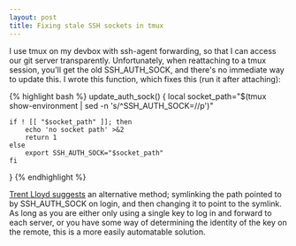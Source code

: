 ```yaml
---
layout: post
title: Fixing stale SSH sockets in tmux
---
```


I use tmux on my devbox with ssh-agent forwarding, so that I can access our git
server transparently. Unfortunately, when reattaching to a tmux session, you'll
get the old SSH\_AUTH\_SOCK, and there's no immediate way to update this. I
wrote this function, which fixes this (run it after attaching):

{% highlight bash %}
update_auth_sock() {
    local socket_path="$(tmux show-environment | sed -n 's/^SSH_AUTH_SOCK=//p')"

    if ! [[ "$socket_path" ]]; then
        echo 'no socket path' >&2
        return 1
    else
        export SSH_AUTH_SOCK="$socket_path"
    fi
}
{% endhighlight %}

[Trent Lloyd suggests][status] an alternative method; symlinking the path
pointed to by SSH\_AUTH\_SOCK on login, and then changing it to point to the
symlink. As long as you are either only using a single key to log in and
forward to each server, or you have some way of determining the identity of the
key on the remote, this is a more easily automatable solution.

[status]: https://twitter.com/lathiat/status/466413801932603392
